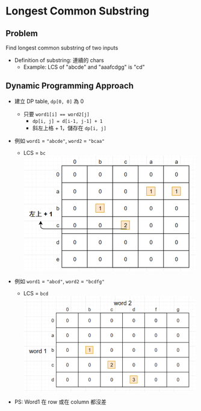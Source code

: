 # Longest Common Substring

## Problem

Find longest common substring of two inputs
- Definition of substring: 連續的 chars
    - Example: LCS of "abcde" and "aaafcdgg" is "cd"

## Dynamic Programming Approach

- 建立 DP table, `dp[0, 0]` 為 0
  - 只要 `word1[i] == word2[j]`
    - `dp[i, j] = d[i-1, j-1] + 1`
    - 斜左上格 + 1，儲存在 `dp[i, j]`

-  例如 `word1` = `"abcde"`, `word2` = `"bcaa"`
   -  LCS = `bc`
![](2021-05-07-21-31-38.png)

- 例如 `word1` = `"abcd"`, `word2` = `"bcdfg"`
  - LCS = `bcd`
![](2021-05-07-21-35-47.png)

- PS: Word1 在 row 或在 column 都沒差